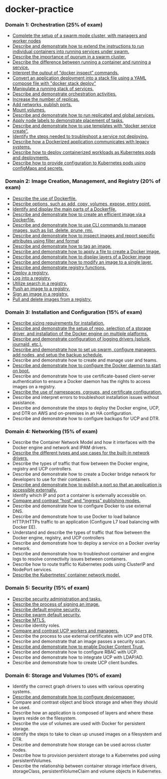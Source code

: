 # docker-practice

### Domain 1: Orchestration (25% of exam)

* [Complete the setup of a swarm mode cluster, with managers and worker nodes](data/1_Orchestration/complete_setup_swarm_mode_cluster_managers_worker_nodes.yaml)
* [Describe and demonstrate how to extend the instructions to run individual containers into running services under swarm.](data/1_Orchestration/extend_run_containers_to_services.yaml)
* [Describe the importance of quorum in a swarm cluster.](data/1_Orchestration/describe_importance_quorum_swarm_cluster.yaml)
* [Describe the difference between running a container and running a service.](data/1_Orchestration/describe_difference_between_running_container_and_service.yaml)
* [Interpret the output of “docker inspect” commands.](data/1_Orchestration/interpret_output_docker_inspect_commend.yaml)
* [Convert an application deployment into a stack file using a YAML compose file with "docker stack deploy"](data/1_Orchestration/convert_to_stack_file.yaml)
* [Manipulate a running stack of services.](data/1_Orchestration/manipulate_stacks.yaml)
* [Describe and demonstrate orchestration activities.](data/1_Orchestration/)
* [Increase the number of replicas.](data/1_Orchestration/increase_the_number_of_replicas.yaml)
* [Add networks, publish ports.](data/1_Orchestration/add_networks_publish_ports.yaml)
* [Mount volumes.](data/1_Orchestration/mount_volumes.yaml)
* [Describe and demonstrate how to run replicated and global services.](data/1_Orchestration/replicated_vs_global_services.yaml)
* [Apply node labels to demonstrate placement of tasks.](data/1_Orchestration/apply_node_labels_placement_tasks.yaml)
* [Describe and demonstrate how to use templates with “docker service create”.](data/1_Orchestration/use_templates_with_service_create.yaml)
* [Identify the steps needed to troubleshoot a service not deploying.](data/1_Orchestration/troubleshoot_service.yaml)
* [Describe how a Dockerized application communicates with legacy systems.](data/1_Orchestration/legacy_communication.yaml)
* [Describe how to deploy containerized workloads as Kubernetes pods and deployments.](data/1_Orchestration/k8s_pods_deployments.yaml)
* [Describe how to provide configuration to Kubernetes pods using configMaps and secrets.](data/1_Orchestration/k8s_configmap_secret.yaml)

### Domain 2: Image Creation, Management, and Registry (20% of exam)

* [Describe the use of Dockerfile.](data/2_Image_creation_management_registry/describe_the_use_of_dockerfile.yaml)
* [Describe options, such as add, copy, volumes, expose, entry point.](data/2_Image_creation_management_registry/identify_display_main_parts_dockerfile.yaml)
* [Identify and display the main parts of a Dockerfile.](data/2_Image_creation_management_registry/identify_display_main_parts_dockerfile.yaml)
* [Describe and demonstrate how to create an efficient image via a Dockerfile.](data/2_Image_creation_management_registry/describe_demonstrate_how_create_efficient_image_via_dockerfile.yaml)
* [Describe and demonstrate how to use CLI commands to manage images, such as list, delete, prune, rmi.](data/2_Image_creation_management_registry/describe_demonstrate_how_use_cli_command_manage_images_list_delete_prune_rmi.yaml)
* [Describe and demonstrate how to inspect images and report specific attributes using filter and format](data/2_Image_creation_management_registry/describe_demonstrate_how_to_inspec_images_report_specifi_attributes_using_filter_format.yaml)
* [Describe and demonstrate how to tag an image.](data/2_Image_creation_management_registry/describe_demonstrate_how_to_tag_image.yaml)
* [Describe and demonstrate how to apply a file to create a Docker image.](data/2_Image_creation_management_registry/apply_file_create_image.yaml)
* [Describe and demonstrate how to display layers of a Docker image](data/2_Image_creation_management_registry/display_layers.yaml)
* [Describe and demonstrate how to modify an image to a single layer.](data/2_Image_creation_management_registry/single_layer.yaml)
* [Describe and demonstrate registry functions.](data/2_Image_creation_management_registry/describe_demonstrate_registry_functions.yaml)
* [Deploy a registry.](data/2_Image_creation_management_registry/deploy_registry.yaml)
* [Log into a registry.](data/2_Image_creation_management_registry/log_into_a_registry.yaml)
* [Utilize search in a registry.](data/2_Image_creation_management_registry/utilize_search_in_a_registry.yaml)
* [Push an image to a registry.](data/2_Image_creation_management_registry/push_an_image_to_a_registry.yaml)
* [Sign an image in a registry.](data/2_Image_creation_management_registry/sign_an_image_in_a_registry.yaml)
* [Pull and delete images from a registry.](data/2_Image_creation_management_registry/pull_delete_images_registry.yaml)

### Domain 3: Installation and Configuration (15% of exam)

* [Describe sizing requirements for installation.](data/3_installation_and_configuration/describe_sizing_requirements_for_installation.yaml)
* [Describe and demonstrate the setup of repo, selection of a storage driver, and installation of the Docker engine on multiple platforms.](data/3_installation_and_configuration/install_storage_driver.yaml)
* [Describe and demonstrate configuration of logging drivers (splunk, journald, etc.).](data/3_installation_and_configuration/logging_drivers.yaml)
* [Describe and demonstrate how to set up swarm, configure managers, add nodes, and setup the backup schedule.](data/3_installation_and_configuration/swarm_setup_backup.yaml)
* Describe and demonstrate how to create and manage user and teams.
* [Describe and demonstrate how to configure the Docker daemon to start on boot.](data/3_installation_and_configuration/describe_demonstrate_how_configure_docker_daemon_start_boot.yaml)
* Describe and demonstrate how to use certificate-based client-server authentication to ensure a Docker daemon has the rights to access images on a registry.
* [Describe the use of namespaces, cgroups, and certificate configuration.](data/3_installation_and_configuration/describe_namespaces_cgroups_certificates.yaml)
* Describe and interpret errors to troubleshoot installation issues without assistance.
* Describe and demonstrate the steps to deploy the Docker engine, UCP, and DTR on AWS and on-premises in an HA configuration.
* Describe and demonstrate how to configure backups for UCP and DTR.

### Domain 4: Networking (15% of exam)

* Describe the Container Network Model and how it interfaces with the Docker engine and network and IPAM drivers.
* [Describe the different types and use cases for the built-in network drivers.](data/4_Networking/describe_different_types_use_cases_built_in_network_drivers.yaml)
* Describe the types of traffic that flow between the Docker engine, registry and UCP controllers.
* Describe and demonstrate how to create a Docker bridge network for developers to use for their containers.
* [Describe and demonstrate how to publish a port so that an application is accessible externally.](data/4_Networking/describe_demonstrate_publish_port_application_accessible_externally.yaml)
* Identify which IP and port a container is externally accessible on.
* [Compare and contrast “host” and “ingress” publishing modes.](data/4_Networking/compare_contrats_host_ingress_publishing_modes.yaml)
* Describe and demonstrate how to configure Docker to use external DNS.
* Describe and demonstrate how to use Docker to load balance HTTP/HTTPs traffic to an application (Configure L7 load balancing with Docker EE).
* Understand and describe the types of traffic that flow between the Docker engine, registry, and UCP controllers
* Describe and demonstrate how to deploy a service on a Docker overlay network.
* Describe and demonstrate how to troubleshoot container and engine logs to resolve connectivity issues between containers.
* Describe how to route traffic to Kubernetes pods using ClusterIP and NodePort services.
* [Describe the Kubertnetes’ container network model.](data/4_Networking/describe_kubernetes_container_network_model.yaml)

### Domain 5: Security (15% of exam)

* [Describe security administration and tasks.](data/5_Security/describe_security_administration_tasks.yaml)
* [Describe the process of signing an image.](data/5_Security/describe_process_signing_image.yaml)
* [Describe default engine security.](data/5_Security/describe_default_engine_security.yaml)
* [Describe swarm default security.](data/5_Security/swarm_default_security.yaml)
* [Describe MTLS.](data/5_Security/describe_mtls.yaml)
* Describe identity roles.
* [Compare and contrast UCP workers and managers.](data/5_Security/compare_contrast_ucp_workers_managers.yaml)
* Describe the process to use external certificates with UCP and DTR.
* Describe and demonstrate that an image passes a security scan.
* [Describe and demonstrate how to enable Docker Content Trust.](data/5_Security/describe_demonstrate_how_enable_docker_content_trust.yaml)
* Describe and demonstrate how to configure RBAC with UCP.
* Describe and demonstrate how to integrate UCP with LDAP/AD.
* Describe and demonstrate how to create UCP client bundles.

### Domain 6: Storage and Volumes (10% of exam)

* Identify the correct graph drivers to uses with various operating systems.
* [Describe and demonstrate how to configure devicemapper.](data/6_storage_and_volumes/describe_demonstrate_how_to_configure_devicemapper.yaml)
* Compare and contrast object and block storage and when they should be used.
* Describe how an application is composed of layers and where these layers reside on the filesystem.
* Describe the use of volumes are used with Docker for persistent storage.
* Identify the steps to take to clean up unused images on a filesystem and DTR.
* Describe and demonstrate how storage can be used across cluster nodes.
* Describe how to provision persistent storage to a Kubernetes pod using persistentVolumes.
* Describe the relationship between container storage interface drivers, storageClass, persistentVolumeClaim and volume objects in Kubernetes.

